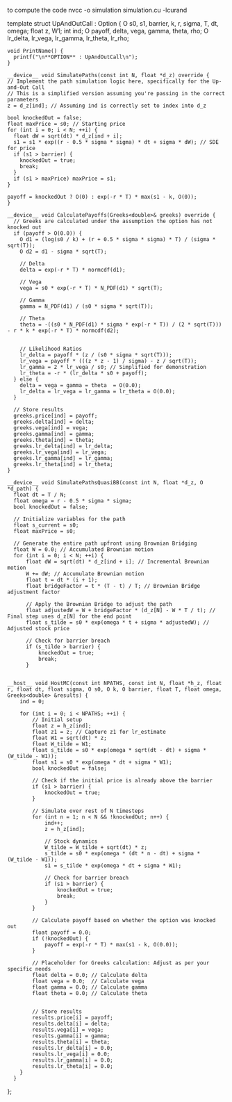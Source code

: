 to compute the code 
nvcc -o simulation simulation.cu -lcurand


  template <class O>
  struct UpAndOutCall : Option<O> {
    O s0, s1, barrier, k, r, sigma, T, dt, omega;
    float z, W1;
    int ind;
    O payoff, delta, vega, gamma, theta, rho;
    O lr_delta, lr_vega, lr_gamma, lr_theta, lr_rho;

    void PrintName() {
      printf("\n**OPTION** : UpAndOutCall\n");
    }

    __device__ void SimulatePaths(const int N, float *d_z) override {
    // Implement the path simulation logic here, specifically for the Up-and-Out Call
    // This is a simplified version assuming you're passing in the correct parameters
    z = d_z[ind]; // Assuming ind is correctly set to index into d_z
    
    bool knockedOut = false;
    float maxPrice = s0; // Starting price
    for (int i = 0; i < N; ++i) {
      float dW = sqrt(dt) * d_z[ind + i];
      s1 = s1 * exp((r - 0.5 * sigma * sigma) * dt + sigma * dW); // SDE for price
      if (s1 > barrier) {
        knockedOut = true;
        break;
      }
      if (s1 > maxPrice) maxPrice = s1;
    }

    payoff = knockedOut ? O(0) : exp(-r * T) * max(s1 - k, O(0));
    }

    __device__ void CalculatePayoffs(Greeks<double>& greeks) override {
      // Greeks are calculated under the assumption the option has not knocked out
      if (payoff > O(0.0)) {
        O d1 = (log(s0 / k) + (r + 0.5 * sigma * sigma) * T) / (sigma * sqrt(T));
        O d2 = d1 - sigma * sqrt(T);

        // Delta
        delta = exp(-r * T) * normcdf(d1);

        // Vega
        vega = s0 * exp(-r * T) * N_PDF(d1) * sqrt(T);

        // Gamma
        gamma = N_PDF(d1) / (s0 * sigma * sqrt(T));

        // Theta
        theta = -((s0 * N_PDF(d1) * sigma * exp(-r * T)) / (2 * sqrt(T))) - r * k * exp(-r * T) * normcdf(d2);


        // Likelihood Ratios
        lr_delta = payoff * (z / (s0 * sigma * sqrt(T)));
        lr_vega = payoff * (((z * z - 1) / sigma) - z / sqrt(T));
        lr_gamma = 2 * lr_vega / s0; // Simplified for demonstration
        lr_theta = -r * (lr_delta * s0 + payoff);
      } else {
        delta = vega = gamma = theta  = O(0.0);
        lr_delta = lr_vega = lr_gamma = lr_theta = O(0.0);
      }

      // Store results
      greeks.price[ind] = payoff;
      greeks.delta[ind] = delta;
      greeks.vega[ind] = vega;
      greeks.gamma[ind] = gamma;
      greeks.theta[ind] = theta;
      greeks.lr_delta[ind] = lr_delta;
      greeks.lr_vega[ind] = lr_vega;
      greeks.lr_gamma[ind] = lr_gamma;
      greeks.lr_theta[ind] = lr_theta;
    }

    __device__ void SimulatePathsQuasiBB(const int N, float *d_z, O *d_path) {
      float dt = T / N;
      float omega = r - 0.5 * sigma * sigma;
      bool knockedOut = false;

      // Initialize variables for the path
      float s_current = s0;
      float maxPrice = s0;

      // Generate the entire path upfront using Brownian Bridging
      float W = 0.0; // Accumulated Brownian motion
      for (int i = 0; i < N; ++i) {
          float dW = sqrt(dt) * d_z[ind + i]; // Incremental Brownian motion
          W += dW; // Accumulate Brownian motion
          float t = dt * (i + 1);
          float bridgeFactor = t * (T - t) / T; // Brownian Bridge adjustment factor

          // Apply the Brownian Bridge to adjust the path
          float adjustedW = W + bridgeFactor * (d_z[N] - W * T / t); // Final step uses d_z[N] for the end point
          float s_tilde = s0 * exp(omega * t + sigma * adjustedW); // Adjusted stock price

          // Check for barrier breach
          if (s_tilde > barrier) {
              knockedOut = true;
              break;
          }


    __host__ void HostMC(const int NPATHS, const int N, float *h_z, float r, float dt, float sigma, O s0, O k, O barrier, float T, float omega, Greeks<double> &results) {
        ind = 0;

        for (int i = 0; i < NPATHS; ++i) {
            // Initial setup
            float z = h_z[ind]; 
            float z1 = z; // Capture z1 for lr_estimate
            float W1 = sqrt(dt) * z;
            float W_tilde = W1;
            float s_tilde = s0 * exp(omega * sqrt(dt - dt) + sigma * (W_tilde - W1));
            float s1 = s0 * exp(omega * dt + sigma * W1);
            bool knockedOut = false;

            // Check if the initial price is already above the barrier
            if (s1 > barrier) {
                knockedOut = true;
            }

            // Simulate over rest of N timesteps
            for (int n = 1; n < N && !knockedOut; n++) { 
                ind++;
                z = h_z[ind]; 

                // Stock dynamics
                W_tilde = W_tilde + sqrt(dt) * z;
                s_tilde = s0 * exp(omega * (dt * n - dt) + sigma * (W_tilde - W1));
                s1 = s_tilde * exp(omega * dt + sigma * W1); 

                // Check for barrier breach
                if (s1 > barrier) {
                    knockedOut = true;
                    break;
                }
            }

            // Calculate payoff based on whether the option was knocked out
            float payoff = 0.0;
            if (!knockedOut) {
                payoff = exp(-r * T) * max(s1 - k, O(0.0));
            }

            // Placeholder for Greeks calculation: Adjust as per your specific needs
            float delta = 0.0; // Calculate delta
            float vega = 0.0;  // Calculate vega
            float gamma = 0.0; // Calculate gamma
            float theta = 0.0; // Calculate theta
            

            // Store results
            results.price[i] = payoff;
            results.delta[i] = delta;
            results.vega[i] = vega;
            results.gamma[i] = gamma;
            results.theta[i] = theta;
            results.lr_delta[i] = 0.0;
            results.lr_vega[i] = 0.0;
            results.lr_gamma[i] = 0.0;
            results.lr_theta[i] = 0.0;
        }
      }
  };